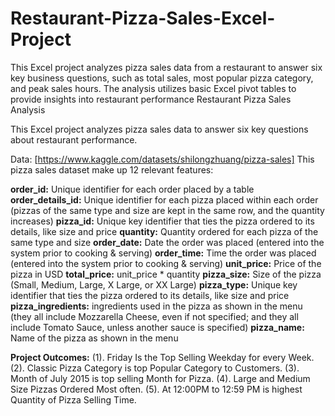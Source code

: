 # Restaurant-Pizza-Sales-Excel-Project
This Excel project analyzes pizza sales data from a restaurant to answer six key business questions, such as total sales, most popular pizza category, and peak sales hours. The analysis utilizes basic Excel pivot tables to provide insights into restaurant performance
Restaurant Pizza Sales Analysis

This Excel project analyzes pizza sales data to answer six key questions about restaurant performance.

Data:
[https://www.kaggle.com/datasets/shilongzhuang/pizza-sales]
This pizza sales dataset make up 12 relevant features:

**order_id:** Unique identifier for each order placed by a table
**order_details_id:** Unique identifier for each pizza placed within each order (pizzas of the same type and size are kept in the same row, and the quantity increases)
**pizza_id:** Unique key identifier that ties the pizza ordered to its details, like size and price
**quantity:** Quantity ordered for each pizza of the same type and size
**order_date:** Date the order was placed (entered into the system prior to cooking & serving)
**order_time:** Time the order was placed (entered into the system prior to cooking & serving)
**unit_price:** Price of the pizza in USD
**total_price:** unit_price * quantity
**pizza_size:** Size of the pizza (Small, Medium, Large, X Large, or XX Large)
**pizza_type:** Unique key identifier that ties the pizza ordered to its details, like size and price
**pizza_ingredients:** ingredients used in the pizza as shown in the menu (they all include Mozzarella Cheese, even if not specified; and they all include Tomato Sauce, unless another sauce is specified)
**pizza_name:** Name of the pizza as shown in the menu

**Project Outcomes:**
(1). Friday Is the Top Selling Weekday for every Week.
(2). Classic Pizza Category is top Popular Category to Customers.
(3). Month of July 2015 is top selling Month for Pizza.
(4). Large and Medium Size Pizzas Ordered Most often.
(5). At 12:00PM to 12:59 PM is highest Quantity of Pizza Selling Time.
